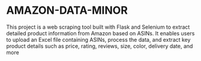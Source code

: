 # AMAZON-DATA-MINOR
This project is a web scraping tool built with Flask and Selenium to extract detailed product information from Amazon based on ASINs. It enables users to upload an Excel file containing ASINs, process the data, and extract key product details such as price, rating, reviews, size, color, delivery date, and more
